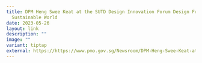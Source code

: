 ```yaml
---
title: DPM Heng Swee Keat at the SUTD Design Innovation Forum Design For a
  Sustainable World
date: 2023-05-26
layout: link
description: ""
image: ""
variant: tiptap
external: https://https://www.pmo.gov.sg/Newsroom/DPM-Heng-Swee-Keat-at-the-SUTD-Design-Innovation-Forum-Design-For-a-Sustainable-World
---
```

